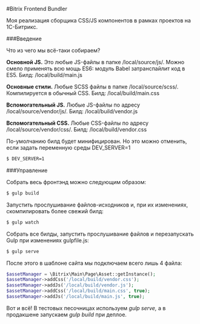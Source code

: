 #Bitrix Frontend Bundler

Моя реализация сборщика CSS/JS компонентов в рамках проектов на 1С-Битрикс.

###Введение

Что из чего мы всё-таки собираем?

**Основной JS.** Это любые JS-файлы в папке /local/source/js/.
Можно смело применять всю мощь ES6: модуль
Babel затранспайлит код в ES5. Билд: /local/build/main.js

**Основные стили.** Любые SCSS файлы в папке /local/source/scss/.
Компилируется в обычный CSS. Билд: /local/build/main.css


**Вспомогательный JS.** Любые JS-файлы по адресу /local/source/vendor/js/.
Билд: /local/build/vendor.js

**Вспомогательный CSS.** Любые CSS-файлы по адресу /local/source/vendor/css/.
Билд: /local/build/vendor.css

По-умолчанию билд будет минифицирован. Но это можно отменить, если задать переменную среды DEV_SERVER=1

```bash
$ DEV_SERVER=1
```

###Управление

Собрать весь фронтэнд можно следующим образом:
```bash
$ gulp build
```

Запустить прослушивание файлов-исходников и, при их изменениях, скомпилировать более свежий билд:
```bash
$ gulp watch
```

Собрать все билды, запустить прослушивание файлов и перезапускать Gulp при изменениях gulpfile.js:

```bash
$ gulp serve
```

После этого в шаблоне сайта мы подключаем всего лишь 4 файла:
```php
$assetManager = \Bitrix\Main\Page\Asset::getInstance();
$assetManager->addCss('/local/build/vendor.css');
$assetManager->addJs('/local/build/vendor.js');
$assetManager->addCss('/local/build/main.css', true);
$assetManager->addJs('/local/build/main.js', true);
```

Вот и всё! В тестовых песочницах используем _gulp serve,_ а в продакшене запускаем _gulp build_ при деплое.